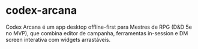 # codex-arcana
Codex Arcana é um app desktop offline-first para Mestres de RPG (D&amp;D 5e no MVP), que combina editor de campanha, ferramentas in-session e DM screen interativa com widgets arrastáveis.

